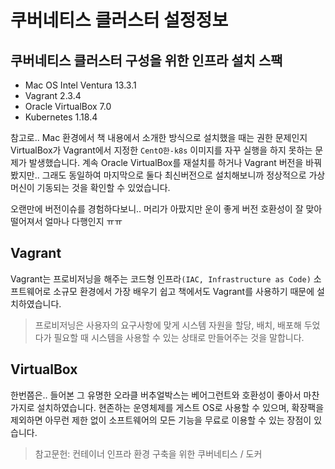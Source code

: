 # 쿠버네티스 클러스터 설정정보

## 쿠버네티스 클러스터 구성을 위한 인프라 설치 스팩

- Mac OS Intel Ventura 13.3.1
- Vagrant 2.3.4
- Oracle VirtualBox 7.0
- Kubernetes 1.18.4

참고로.. Mac 환경에서 책 내용에서 소개한 방식으로 설치했을 때는 권한 문제인지 VirtualBox가 Vagrant에서 지정한 `CentO한-k8s` 이미지를 자꾸 실행을 하지 못하는 문제가 발생했습니다. 계속 Oracle VirtualBox를 재설치를 하거나 Vagrant 버전을 바꿔봤지만.. 그래도 동일하여 마지막으로 둘다 최신버전으로 설치해보니까 정상적으로 가상머신이 기동되는 것을 확인할 수 있었습니다.

오랜만에 버전이슈를 경험하다보니.. 머리가 아팠지만 운이 좋게 버전 호환성이 잘 맞아떨어져서 얼마나 다행인지 ㅠㅠ


## Vagrant

Vagrant는 프로비저닝을 해주는 코드형 인프라`(IAC, Infrastructure as Code)` 소프트웨어로 소규모 환경에서 가장 배우기 쉽고 책에서도 Vagrant를 사용하기 때문에 설치하였습니다. 

> 프로비저닝은 사용자의 요구사항에 맞게 시스템 자원을 할당, 배치, 배포해 두었다가 필요할 때 시스템을 사용할 수 있는 상태로 만들어주는 것을 말합니다. 


## VirtualBox

한번쯤은.. 들어본 그 유명한 오라클 버추얼박스는 베어그런트와 호환성이 좋아서 마찬가지로 설치하였습니다. 현존하는 운영체제를 게스트 OS로 사용할 수 있으며, 확장팩을 제외하면 아무런 제한 없이 소프트웨어의 모든 기능을 무료로 이용할 수 있는 장점이 있습니다.

> 참고문헌: 컨테이너 인프라 환경 구축을 위한 쿠버네티스 / 도커
